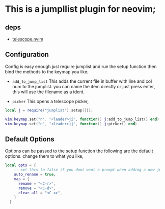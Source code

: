 # This is a jumpllist plugin for neovim;

## deps
- [telescope.nvim](https://github.com/nvim-telescope/telescope.nvim/tree/master)

## Configuration

Config is easy enough just require jumplist and run the setup function
then bind the methods to the keymap you like.

- `add_to_jump_list`
    This adds the current file in buffer with line and col num to the jumplist.
    you can name the item directly or just press enter, this will use the filename as a ident.

- `picker`
    This opens a telescope picker,

```lua
local j = require("jumplist").setup({});

vim.keymap.set("n", "<leader>ji", function() j:add_to_jump_list() end)
vim.keymap.set("n", "<leader>jj", function() j:picker() end)

```

## Default Options

Options can be passed to the setup function 
the following are the default options. change them to what you like,

```lua
local opts = {
    -- set this to false if you dont want a prompt when adding a new jump to the list
    auto_rename = true,
    map = {
      rename = "<C-r>",
      remove = "<C-d>",
      clear_all = "<C-x>",
    }
  }

```
